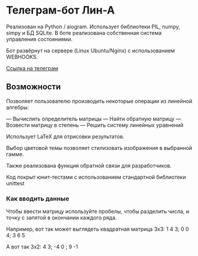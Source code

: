 # Телеграм-бот Лин-А 

Реализован на Python / aiogram.
Использует библиотеки PIL, numpy, simpy и БД SQLite.
В боте реализована собственная система управления состояниями.

Бот развёрнут на сервере (Linux Ubuntu/Nginx) с использованием WEBHOOKS.

[Ссылка на телеграм](https://t.me/lin_a_bot)

## Возможности

Позволяет пользователю производить некоторые операции из линейной алгебры:

— Вычислить определитель матрицы
— Найти обратную матрицу
— Возвести матрицу в степень
— Решить систему линейных уравнений

Использует LaTeX  для отрисовки результатов.

Выбор цветовой темы  позволяет стилизовать изображения в выбранной гамме.

Также реализована функция обратной связи для разработчиков. 

Код покрыт юнит-тестами с использованием стандартной библиотеки unittest

### Как вводить данные

Чтобы ввести матрицу используйте пробелы, чтобы разделить числа, и точку с запятой в окончании каждого ряда.

Например, вот так может выглядеть квадратная матрица 3x3:
1 4 3; 0 0 4; 3 6 5

А вот так 3x2:
4 3; -4 0 ; 9 -1



